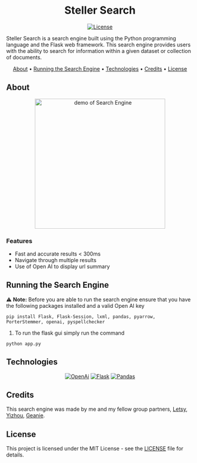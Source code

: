 <div align="center">

# Steller Search

[![License][license.io]][license-url]

<p align="left">
Steller Search is a search engine built using the Python programming language and the Flask web framework. This search engine provides users with the ability to search for information within a given dataset or collection of documents.
</p>

[About](#about) •
[Running the Search Engine](#running-the-search-engine) •
[Technologies](#technologies) •
[Credits](#credits) •
[License](#license)

</div>

## About

<div align="center">

<img height=350 alt="demo of Search Engine" src="https://imgur.com/a/tPPq2An">

</div>

### Features

- Fast and accurate results < 300ms
- Navigate through multiple results
- Use of Open AI to display url summary

## Running the Search Engine

⚠️ **Note:** Before you are able to run the search engine ensure that you have the following packages installed and a valid Open AI key

```
pip install Flask, Flask-Session, lxml, pandas, pyarrow, PorterStemmer, openai, pyspellchecker
```

1. To run the flask gui simply run the command

```
python app.py
```

## Technologies

<div align="center">

[![OpenAi][openai.io]][openai-url] [![Flask][flask.io]][flask-url] [![Pandas][pandas.io]][pandas-url]

</div>

## Credits

This search engine was made by me and my fellow group partners, [Letsy][letsy-url], [Yizhou][yizhou-url], [Geanie][geanie-url].

## License

This project is licensed under the MIT License - see the [LICENSE][git-license-url] file for details.

<!-- MARKDOWN LINKS & IMAGES -->

[license.io]: https://img.shields.io/badge/license-MIT-blue.svg
[license-url]: https://opensource.org/licenses/MIT
[git-license-url]: https://github.com/rparin/A3WebSearch/blob/main/LICENSE
[pandas.io]: https://img.shields.io/badge/Pandas-130654?style=for-the-badge&logo=pandas&logoColor=#130654
[pandas-url]: https://pandas.pydata.org/
[flask.io]: https://img.shields.io/badge/Flask-FFFFFF?style=for-the-badge&logo=flask&logoColor=black
[flask-url]: https://flask.palletsprojects.com/
[openai.io]: https://img.shields.io/badge/OpenAi-000000?style=for-the-badge&logo=openai&logoColor=white
[openai-url]: https://platform.openai.com/
[letsy-url]: https://github.com/Galetsy
[yizhou-url]: https://github.com/yizhoc4
[geanie-url]: https://github.com/geesants
